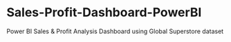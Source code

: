 # Sales-Profit-Dashboard-PowerBI
Power BI Sales &amp; Profit Analysis Dashboard using Global Superstore dataset

